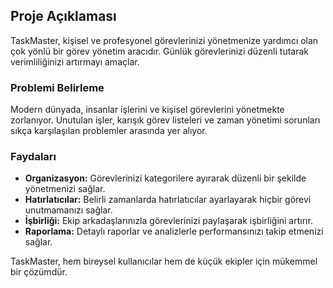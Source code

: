 ## Proje Açıklaması

TaskMaster, kişisel ve profesyonel görevlerinizi yönetmenize yardımcı olan çok yönlü bir görev yönetim aracıdır. Günlük görevlerinizi düzenli tutarak verimliliğinizi artırmayı amaçlar.

### Problemi Belirleme
Modern dünyada, insanlar işlerini ve kişisel görevlerini yönetmekte zorlanıyor. Unutulan işler, karışık görev listeleri ve zaman yönetimi sorunları sıkça karşılaşılan problemler arasında yer alıyor.

### Faydaları
- **Organizasyon:** Görevlerinizi kategorilere ayırarak düzenli bir şekilde yönetmenizi sağlar.
- **Hatırlatıcılar:** Belirli zamanlarda hatırlatıcılar ayarlayarak hiçbir görevi unutmamanızı sağlar.
- **İşbirliği:** Ekip arkadaşlarınızla görevlerinizi paylaşarak işbirliğini artırır.
- **Raporlama:** Detaylı raporlar ve analizlerle performansınızı takip etmenizi sağlar.

TaskMaster, hem bireysel kullanıcılar hem de küçük ekipler için mükemmel bir çözümdür.
